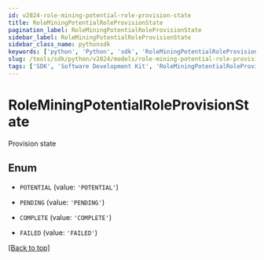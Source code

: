 ```yaml
---
id: v2024-role-mining-potential-role-provision-state
title: RoleMiningPotentialRoleProvisionState
pagination_label: RoleMiningPotentialRoleProvisionState
sidebar_label: RoleMiningPotentialRoleProvisionState
sidebar_class_name: pythonsdk
keywords: ['python', 'Python', 'sdk', 'RoleMiningPotentialRoleProvisionState', 'V2024RoleMiningPotentialRoleProvisionState'] 
slug: /tools/sdk/python/v2024/models/role-mining-potential-role-provision-state
tags: ['SDK', 'Software Development Kit', 'RoleMiningPotentialRoleProvisionState', 'V2024RoleMiningPotentialRoleProvisionState']
---
```


# RoleMiningPotentialRoleProvisionState

Provision state

## Enum

* `POTENTIAL` (value: `'POTENTIAL'`)

* `PENDING` (value: `'PENDING'`)

* `COMPLETE` (value: `'COMPLETE'`)

* `FAILED` (value: `'FAILED'`)

[[Back to top]](#) 

